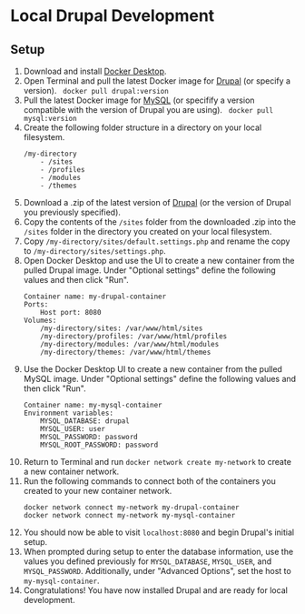 # Local Drupal Development
## Setup

1. Download and install [Docker Desktop](https://www.docker.com/products/docker-desktop/).
2. Open Terminal and pull the latest Docker image for [Drupal](https://hub.docker.com/_/drupal) (or specify a version).
	``` docker pull drupal:version```
3. Pull the latest Docker image for [MySQL](https://hub.docker.com/_/mysql/) (or specifify a version compatible with the version of Drupal you are using).
	``` docker pull mysql:version```
4. Create the following folder structure in a directory on your local filesystem.
	``` 
	/my-directory
		- /sites 
		- /profiles
		- /modules
		- /themes
	```
5. Download a .zip of the latest version of [Drupal](https://www.drupal.org/project/drupal/releases) (or the version of Drupal you previously specified).
6. Copy the contents of the ``` /sites ``` folder from the downloaded .zip into the ```/sites``` folder in the directory you created on your local filesystem.
7.  Copy ```/my-directory/sites/default.settings.php``` and rename the copy to ```/my-directory/sites/settings.php```.
8. Open Docker Desktop and use the UI to create a new container from the pulled Drupal image. Under "Optional settings" define the following values and then click "Run".
	``` 
	Container name: my-drupal-container
	Ports:
		Host port: 8080
	Volumes:
		/my-directory/sites: /var/www/html/sites
		/my-directory/profiles: /var/www/html/profiles
		/my-directory/modules: /var/www/html/modules
		/my-directory/themes: /var/www/html/themes
	``` 
9. Use the Docker Desktop UI to create a new container from the pulled MySQL image. Under "Optional settings" define the following values and then click "Run".
	``` 
	Container name: my-mysql-container	
	Environment variables:
		MYSQL_DATABASE: drupal
		MYSQL_USER: user
		MYSQL_PASSWORD: password
		MYSQL_ROOT_PASSWORD: password
	``` 
10. Return to Terminal and run ```docker network create my-network``` to create a new container network. 
11. Run the following commands to connect both of the containers you created to your new container network.
	```
	docker network connect my-network my-drupal-container
	docker network connect my-network my-mysql-container
	```
12. You should now be able to visit ```localhost:8080``` and begin Drupal's initial setup.
13. When prompted during setup to enter the database information, use the values you defined previously for ```MYSQL_DATABASE```, ```MYSQL_USER```, and ```MYSQL_PASSWORD```. Additionally, under "Advanced Options", set the host to ```my-mysql-container```.
14. Congratulations! You have now installed Drupal and are ready for local development.

